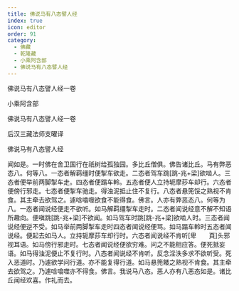 ```yaml
---
title: 佛说马有八态譬人经
index: true
icon: editor
order: 91
category:
  - 佛藏
  - 乾隆藏
  - 小乘阿含部
  - 佛说马有八态譬人经
---
```


佛说马有八态譬人经一卷  

小乘阿含部  

佛说马有八态譬人经一卷  

后汉三藏法师支曜译  

佛说马有八态譬人经  

闻如是。一时佛在舍卫国行在祇树给孤独园。多比丘僧俱。佛告诸比丘。马有弊恶态八。何等八。一态者解羁缰时便掣车欲走。二态者驾车跳[跳-兆+梁]欲啮人。三态者便举前两脚掣车走。四态者便蹋车軨。五态者便人立持轭摩莏车却行。六态者便傍行邪走。七态者便掣车驰走。得浊泥抵止住不复行。八态者悬篼馁之熟视不肯食。其主牵去欲驾之。遽唅噏噬欲食不能得食。佛言。人亦有弊恶态八。何等为八。一态者闻说经便走不欲听。如马解羁缰掣车走时。二态者闻说经意不解不知语所趣向。便嗔跳[跳-兆+梁]不欲闻。如马驾车时跳[跳-兆+梁]欲啮人时。三态者闻说经便逆不受。如马举前两脚掣车走时四态者闻说经便骂。如马蹋车軨时五态者闻说经。便起去如马人。立持轭摩莏车却行时。六态者闻说经不肯听[卑　　頁]头邪视耳语。如马傍行邪走时。七态者闻说经便欲穷难。问之不能相应答。便死抵妄语。如马得浊泥便止不复行时。八态者闻说经不肯听。反念淫泆多求不欲听受。死入恶道时。乃遽欲学问行道。亦不能复得行道。如马悬篼餧之熟视不肯食。其主牵去欲驾之。乃遽唅噏噬亦不得食。佛言。我说马八态。恶人亦有八恶态如是。诸比丘闻经欢喜。作礼而去。  
